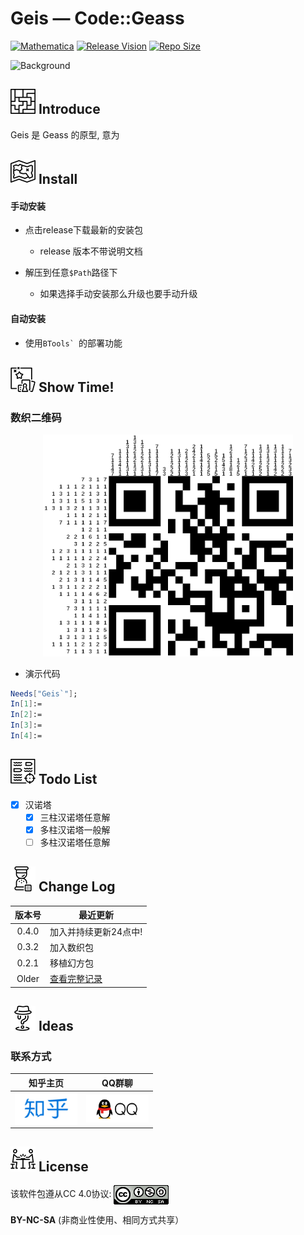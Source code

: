 # Geis — Code::Geass

[![Mathematica](https://img.shields.io/badge/Mathematica-%3E%3D10.0-brightgreen.svg)](https://www.wolfram.com/mathematica/)
[![Release Vision](https://img.shields.io/badge/release-v0.3.0-ff69b4.svg)](https://github.com/GalAster/Geis/releases)
[![Repo Size](https://img.shields.io/github/repo-size/GalAster/Geis.svg)](https://github.com/GalAster/Geis.git)

![Background](https://raw.githubusercontent.com/GalAster/Geis/master/Resources/pic/MainPage.png)

## ![项目简介](https://raw.githubusercontent.com/GalAster/Deus/master/Resources/ico/board-game-blocks.png) Introduce

Geis 是 Geass 的原型, 意为

## ![安装方式](https://raw.githubusercontent.com/GalAster/Deus/master/Resources/ico/board-game-map.png) Install

#### 手动安装

- 点击release下载最新的安装包

  - release 版本不带说明文档

- 解压到任意`$Path`路径下

  - 如果选择手动安装那么升级也要手动升级

#### 自动安装

- 使用``BTools` ``的部署功能

## ![意见建议](https://raw.githubusercontent.com/GalAster/Deus/master/Resources/ico/board-game-box.png) Show Time!

### 数织二维码

<div align=center>
<img src="https://raw.githubusercontent.com/GalAster/Deus/master/Resources/pic/Nonograms.png" alt="数织二维码" width = "400"/>
</div>


- 演示代码

```Mathematica
Needs["Geis`"];
In[1]:=
In[2]:=
In[3]:=
In[4]:=
```
## ![计划项目](https://raw.githubusercontent.com/GalAster/Deus/master/Resources/ico/battleship.png) Todo List

- [x] 汉诺塔
  - [x] 三柱汉诺塔任意解
  - [x] 多柱汉诺塔一般解
  - [ ] 多柱汉诺塔任意解

## ![更新日志](https://raw.githubusercontent.com/GalAster/Deus/master/Resources/ico/hourglass.png) Change Log

| 版本号 |最近更新|
|:-----:| --- 
| 0.4.0 | 加入并持续更新24点中!
| 0.3.2 | 加入数织包
| 0.2.1 | 移植幻方包
| Older | [查看完整记录](https://github.com/GalAster/Deus/blob/master/Resources/Change%20Log%20Full.md)

## ![意见建议](https://raw.githubusercontent.com/GalAster/Deus/master/Resources/ico/board-games-with-roles.png) Ideas

### 联系方式


|知乎主页|QQ群聊| 
|:-:|:-:|
|[<img src="https://raw.githubusercontent.com/GalAster/Deus/master/Resources/pic/Logo_Zhihu.png" alt="知乎链接" width = "100" align=center />](https://www.zhihu.com/people/GalAster)|[<img src="https://raw.githubusercontent.com/GalAster/Deus/master/Resources/pic/Logo_QQ.png" alt="QQ链接" width = "100" align=center />](https://jq.qq.com/?_wv=1027&k=5BqFya1)


## ![许可协议](https://raw.githubusercontent.com/GalAster/Deus/master/Resources/ico/board-gaming.png) License

该软件包遵从CC 4.0协议: <img src="https://raw.githubusercontent.com/GalAster/Deus/master/Resources/ico/CC40_BY+NC+SA.png" alt="CC协议" align=center />

**BY-NC-SA** (非商业性使用、相同方式共享）
